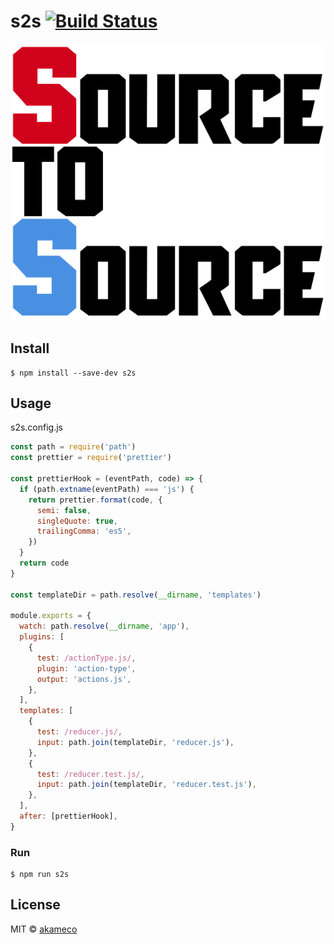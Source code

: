 # s2s [![Build Status](https://travis-ci.org/akameco/s2s.svg?branch=master)](https://travis-ci.org/akameco/s2s)

[![s2s](https://raw.githubusercontent.com/akameco/logos/master/s2s.png)](https://github.com/akameco/s2s)


## Install

```
$ npm install --save-dev s2s
```


## Usage

s2s.config.js

```js
const path = require('path')
const prettier = require('prettier')

const prettierHook = (eventPath, code) => {
  if (path.extname(eventPath) === 'js') {
    return prettier.format(code, {
      semi: false,
      singleQuote: true,
      trailingComma: 'es5',
    })
  }
  return code
}

const templateDir = path.resolve(__dirname, 'templates')

module.exports = {
  watch: path.resolve(__dirname, 'app'),
  plugins: [
    {
      test: /actionType.js/,
      plugin: 'action-type',
      output: 'actions.js',
    },
  ],
  templates: [
    {
      test: /reducer.js/,
      input: path.join(templateDir, 'reducer.js'),
    },
    {
      test: /reducer.test.js/,
      input: path.join(templateDir, 'reducer.test.js'),
    },
  ],
  after: [prettierHook],
}
```

### Run

```
$ npm run s2s
```


## License

MIT © [akameco](http://akameco.github.io)
